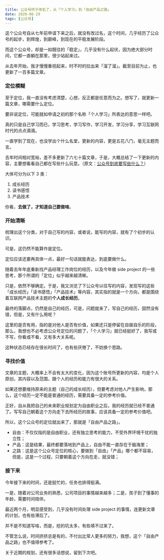 ```yaml
---
title: 公众号终于改名了，从「个人学习」到「自由产品之路」
date: 2020-06-29
tags: [公众号]
---
```


这个公众号自从七年前申请下来之后，就没有改过名，这个时间，几乎经历了公众号的起步，到辉煌，到巅峰，到现在的平稳发展阶段。

<!-- more -->

而这个公众号，却是一如既往的「稳定」，几乎没有什么起伏，因为绝大部分时间，它都一直躺在那里，很少站起来过。

从去年开始，我才慢慢重视起来，时不时的拉出来「溜了溜」。截至目前为止，也更新了一百多篇文章。

### 定位模糊

至于定位，我一直没有考虑清楚，心想，反正都是任意而为之。想写了，就更新一篇文章，哪需要什么定位。

要非说定位，可能就如申请之初的那个名称「个人学习」所表达的意思一样吧。

真的只是自己学习而已，学习思考，学习写作，学习开发，学习分享，学习互联网时代的点点滴滴。

一直学到了现在，也没学出个什么名堂，更新的内容，更是五花八门，毫无主题而言。

去年时间相对宽裕，差不多更新了六七十篇文章，于是，大概总结了一下更新的内容，主要想看看自己都在写些什么玩意。（原文：[公众号到底要写些什么？](https://mp.weixin.qq.com/s/yz8AyWCJgsOKcIsrUzeHcQ )）

大体可分为以下 3 类：

1. 成长经历
2. 读书感悟
3. 产品技术

你看，**去做了，才知道自己要做啥**。

### 开始清晰

梳理出这个分类，对于自己写的内容，或者说，能写的内容，就有了个初步的认识。

可是，这仍然不能算作是定位。

定位应该还要再具体一点，最好一句话就能表达，到底要做什么。

随着去年年底重新找产品经理工作岗位的经历，以及今年做 side project 的一些思考，那个所谓的「定位」似乎越来越清晰。

只是，依然不够确定。于是，我又浏览了下公众号以往写的内容，发现写的这些「成长经历」「读书感悟」「产品技术」等内容，其实指的就是一个方向，都是围绕着互联网产品技术主题的**个人成长经历**。

最终的落脚点，仍然是自己的经历，可是，问题就来了，写自己的经历，固然没有错，但是，又有什么用呢？

这里的是否有用，指的是对他人是否有价值，如果还只是停留在自娱自乐的阶段，那么，我想也不必考虑公众号定位的问题了，「个人学习」就已经挺好了，我写或不写，你看或不看，又有多大关系呢。

这种状态已经存在很长时间了，也有些厌倦了，不妨换个思路。

### 寻找价值

文章的主题，大概率上不会有太大的变化，因为这个账号所更新的内容，均是个人原创，其内容以及范围，跟个人的经历和能力有很大的关系。

如果还想要维持原来的主题（自己的成长经历），但要考虑对他人产生影响，那么，这个经历一定不能是普通的经历，需要具备一定的参考价值。

正好，自从我把自己的未来职业规划定为自由职业之后，我的经历就已经不普通了。写写自己朝着这个方向走下去所经历的故事，应该具备一定的参考价值吧。

所以，这个公众号的定位就出来了，那就是「自由产品之路」。

- 自由：不仅仅指的是自由职业，还有独立思考的能力，不受外界环境干扰的独立性；
- 产品：这是结果，最终都要落地到产品上，自由不能一直存在于脑海里；
- 之路：这是这个公众号定位的核心，要做到「自由」「产品」哪个都不容易，但是，这是一个过程，只要朝着这个方向在走，就没错；

### 接下来

今年接下来的时间，还是挺忙的，任务也排得挺满。

一是，随着对公司业务的熟悉，公司项目的事情越来越多；二是，孩子到了懂事的年龄，需要时间陪伴。

最近两个月，明显感受到，几乎没有时间处理 side project 的事情，连更新文章的计划，也有些滞后了。

并不是不知道写啥，而是，挖的坑太多，有些填不过来了。

不管怎么说，时间挤挤总是有的，不付出比常人更多的努力，我想，这个「自由产品之路」也不值得参考了。

关于近期的规划，还有很多话想说，留到下次吧。